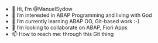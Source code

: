 - 👋 Hi, I’m @ManuelSydow
- 👀 I’m interested in ABAP Programming and living with God
- 🌱 I’m currently learning ABAP OO, Git-based work :-)
- 💞️ I’m looking to collaborate on ABAP, Fiori Apps
- 📫 How to reach me: through this Git thing

<!---
ManuelSydow/ManuelSydow is a ✨ special ✨ repository because its `README.md` (this file) appears on your GitHub profile.
You can click the Preview link to take a look at your changes.
--->
